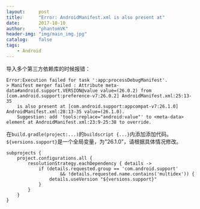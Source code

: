 ```yaml
---
layout:     post
title:      "Error: AndroidManifest.xml is also present at"
date:       2017-10-10
author:     "phantomVK"
header-img: "img/main_img.jpg"
catalog:    false
tags:
    - Android
---
```


导入多个第三方依赖库的时候报错：

```
Error:Execution failed for task ':app:processDebugManifest'.
> Manifest merger failed : Attribute meta-data#android.support.VERSION@value value=(26.0.2) from [com.android.support:preference-v7:26.0.2] AndroidManifest.xml:25:13-35
  	is also present at [com.android.support:appcompat-v7:26.1.0] AndroidManifest.xml:28:13-35 value=(26.1.0).
  	Suggestion: add 'tools:replace="android:value"' to <meta-data> element at AndroidManifest.xml:23:9-25:38 to override.
```

在`build.gradle(project:...)`的`buildscript {...}`内添加添加代码。`${versions.support}`是一个全局变量，为"26.1.0"，请根据具体情况修改。

```
subprojects {
    project.configurations.all {
        resolutionStrategy.eachDependency { details ->
            if (details.requested.group == 'com.android.support'
                    && !details.requested.name.contains('multidex')) {
                details.useVersion "${versions.support}"
            }
        }
    }
}
```


